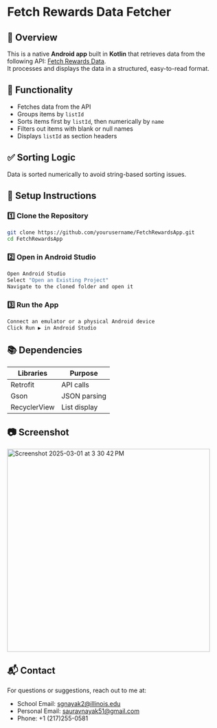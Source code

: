 # Fetch Rewards Data Fetcher

## 📌 Overview
This is a native **Android app** built in **Kotlin** that retrieves data from the following API: [Fetch Rewards Data](https://fetch-hiring.s3.amazonaws.com/hiring.json).  
It processes and displays the data in a structured, easy-to-read format.

## 🎯 Functionality 
- Fetches data from the API
- Groups items by `listId`
- Sorts items first by `listId`, then numerically by `name`
- Filters out items with blank or null names
- Displays `listId` as section headers

## ✅ Sorting Logic
Data is sorted numerically to avoid string-based sorting issues. 

## 🚀 Setup Instructions

### **1️⃣ Clone the Repository**
```sh
git clone https://github.com/yourusername/FetchRewardsApp.git
cd FetchRewardsApp
```

### **2️⃣ Open in Android Studio**
```sh
Open Android Studio
Select "Open an Existing Project"
Navigate to the cloned folder and open it
``` 

### **3️⃣ Run the App**
```sh
Connect an emulator or a physical Android device
Click Run ▶️ in Android Studio
``` 

## 📚 Dependencies
| **Libraries**  | **Purpose**    |
|----------------|----------------|
| Retrofit       | API calls      |
| Gson           | JSON parsing   |
| RecyclerView   | List display   |

## 📷 Screenshot
<img width="472" alt="Screenshot 2025-03-01 at 3 30 42 PM" src="https://github.com/user-attachments/assets/6651571d-3a9a-4bf2-971d-47dd397105a5" />

## 📬 Contact 
For questions or suggestions, reach out to me at:
- School Email: sgnayak2@illinois.edu
- Personal Email: sauravnayak51@gmail.com 
- Phone: +1 (217)255-0581

